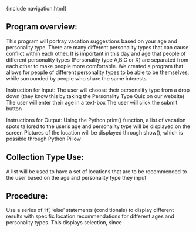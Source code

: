 {include navigation.html}

## Program overview: 

This program will portray vacation suggestions based on your age and personality type. There are many different personality types that can cause conflict within each other. It is important in this day and age that people of different personality types (Personality type A,B,C or X) are separated from each other to make people more comfortable. We created a program that allows for people of different personality types to be able to be themselves, while surrounded by people who share the same interests.  

Instruction for Input: 
The user will choose their personality type from a drop down (they know this by taking the Personality Type Quiz on our website)
The user will enter their age in a text-box 
The user will click the submit button

Instructions for Output:
Using the Python print() function, a list of vacation spots tailored to the user’s age and personality type will be displayed on the screen
Pictures of the location will be displayed through show(), which is possible through Python Pillow

## Collection Type Use: 
A list will be used to have a set of locations that are to be recommended to the user based on the age and personality type they input 



## Procedure:
Use a series of ‘if’, ‘else’ statements (conditionals) to display different results with specific location recommendations for different ages and personality types. This displays selection, since 










